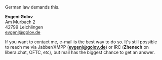 German law demands this.

**Evgeni Golov**  
Am Murbach 2  
42799 Leichlingen  
evgeni@golov.de  

If you want to contact me, e-mail is the best way to do so. It's still possible to reach me via Jabber/XMPP (<strong>evgeni@golov.de</strong>) or IRC (<strong>Zhenech</strong> on libera.chat, OFTC, etc), but mail has the biggest chance to get an answer.
